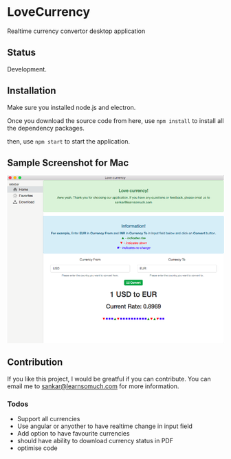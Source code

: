 # LoveCurrency
Realtime currency convertor desktop application

## Status
Development.

## Installation
Make sure you installed node.js and electron.

Once you download the source code from here, use `npm install` to install all the dependency packages.

then, use `npm start` to start the application.

## Sample Screenshot for Mac

![Alt text](/media/screenshot.png?raw=true "Desktop LoveCurrency Mac application")


## Contribution
If you like this project, I would be greatful if you can contribute.
You can email me to sankar@learnsomuch.com for more information.

### Todos
* Support all currencies
* Use angular or anyother to have realtime change in input field
* Add option to have favourite currencies
* should have ability to download currency status in PDF
* optimise code
